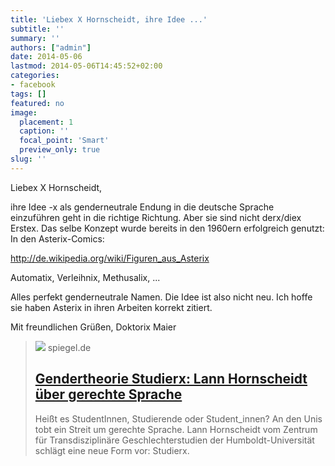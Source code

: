 ```yaml
---
title: 'Liebex X Hornscheidt, ihre Idee ...'
subtitle: ''
summary: ''
authors: ["admin"]
date: 2014-05-06
lastmod: 2014-05-06T14:45:52+02:00
categories:
- facebook
tags: []
featured: no
image:
  placement: 1
  caption: ''
  focal_point: 'Smart'
  preview_only: true
slug: ''
---
```

Liebex X Hornscheidt,

ihre Idee -x als genderneutrale Endung in die deutsche Sprache einzuführen geht in die richtige Richtung. Aber sie sind nicht derx/diex Erstex. Das selbe Konzept wurde bereits in den 1960ern erfolgreich genutzt: In den Asterix-Comics:

http://de.wikipedia.org/wiki/Figuren_aus_Asterix

Automatix, Verleihnix, Methusalix, ...

Alles perfekt genderneutrale Namen. Die Idee ist also nicht neu. Ich hoffe sie haben Asterix in ihren Arbeiten korrekt zitiert.

Mit freundlichen Grüßen,
Doktorix Maier
> [![](https://cdn.prod.www.spiegel.de/images/c75dd789-0001-0004-0000-000000183245_w1200_r1.778_fpx41.37_fpy50.jpg)](http://www.spiegel.de/unispiegel/wunderbar/gendertheorie-studierx-lann-hornscheidt-ueber-gerechte-sprache-a-965843.html)
> spiegel.de
> ## [Gendertheorie Studierx: Lann Hornscheidt über gerechte Sprache](http://www.spiegel.de/unispiegel/wunderbar/gendertheorie-studierx-lann-hornscheidt-ueber-gerechte-sprache-a-965843.html)
>
>Heißt es StudentInnen, Studierende oder Student_innen? An den Unis tobt ein Streit um gerechte Sprache. Lann Hornscheidt vom Zentrum für Transdisziplinäre Geschlechterstudien der Humboldt-Universität schlägt eine neue Form vor: Studierx.


